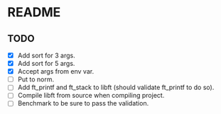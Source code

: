 # README

## TODO

- [x] Add sort for 3 args.
- [x] Add sort for 5 args.
- [x] Accept args from env var.
- [ ] Put to norm.
- [ ] Add ft_printf and ft_stack to libft (should validate ft_printf to do so).
- [ ] Compile libft from source when compiling project.
- [ ] Benchmark to be sure to pass the validation.
